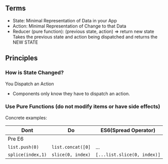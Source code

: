 
## Terms
- State: Minimal Representation of Data in your App
- Action: Minimal Representation of Change to that Data
- Reducer (pure function): (previous state, action) => return new state
Takes the previous state and action being dispatched and returns the NEW STATE

## Principles

### How is State Changed? 
You Dispatch an Action

- Components only know they have to dispatch an action. 

### Use Pure Functions (do not modify items or have side effects)
Concrete examples: 


| Dont                   | Do                   |      ES6(Spread Operator)       | 
| ---------------------- |:--------------------:|---------------------------------|
| Pre E6                 |                      |                                 |
| ```list.push(0)```     | ```list.concat([0]```| ...                             |
| ```splice(index,1)```  | ```slice(0, index)```| ```[...list.slice(0, index)]``` |  


